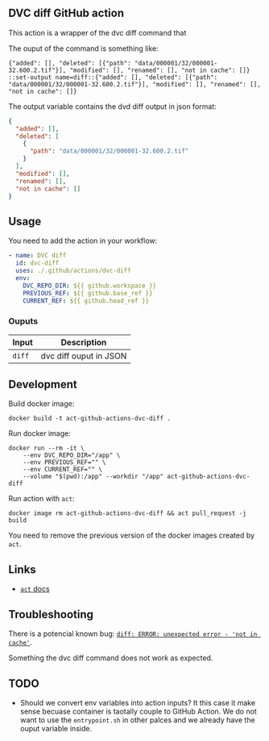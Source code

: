 ## DVC diff GitHub action

This action is a wrapper of the dvc diff command that

The ouput of the command is something like:

```
{"added": [], "deleted": [{"path": "data/000001/32/000001-32.600.2.tif"}], "modified": [], "renamed": [], "not in cache": []}
::set-output name=diff::{"added": [], "deleted": [{"path": "data/000001/32/000001-32.600.2.tif"}], "modified": [], "renamed": [], "not in cache": []}
```

The output variable contains the dvd diff output in json format:
```json
{
  "added": [],
  "deleted": [
    {
      "path": "data/000001/32/000001-32.600.2.tif"
    }
  ],
  "modified": [],
  "renamed": [],
  "not in cache": []
}
```

## Usage

You need to add the action in your workflow:

```yaml
- name: DVC diff
  id: dvc-diff
  uses: ./.github/actions/dvc-diff
  env:
    DVC_REPO_DIR: ${{ github.workspace }}
    PREVIOUS_REF: ${{ github.base_ref }}
    CURRENT_REF: ${{ github.head_ref }}
```

### Ouputs

| Input  | Description            |
|--------|------------------------|
| `diff` | dvc diff ouput in JSON |

## Development

Build docker image:
```
docker build -t act-github-actions-dvc-diff .
```

Run docker image:
```
docker run --rm -it \
    --env DVC_REPO_DIR="/app" \
    --env PREVIOUS_REF="" \
    --env CURRENT_REF="" \
    --volume "$(pwd):/app" --workdir "/app" act-github-actions-dvc-diff
```

Run action with `act`:
```
docker image rm act-github-actions-dvc-diff && act pull_request -j build
```
You need to remove the previous version of the docker images created by `act`.

## Links

* [`act` docs](https://github.com/nektos/act)

## Troubleshooting

There is a potencial known bug: [`diff: ERROR: unexpected error - 'not in cache'`](https://github.com/iterative/dvc/issues/6720).

Something the dvc diff command does not work as expected.

## TODO

* Should we convert env variables into action inputs? It this case it make sense becuase container is taotally couple to GitHub Action. We do not want to use the `entrypoint.sh` in other palces and we already have the ouput variable inside.
